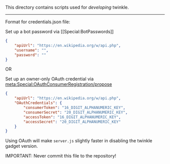 This directory contains scripts used for _developing_ twinkle.

---

Format for credentials.json file:

Set up a bot password via [[Special:BotPasswords]]

```json
{
	"apiUrl": "https://en.wikipedia.org/w/api.php",
	"username": "",
	"password": ""
}
```

OR

Set up an owner-only OAuth credential via [meta:Special:OAuthConsumerRegistration/propose](https://meta.wikimedia.org/wiki/Special:OAuthConsumerRegistration/propose)

```json
{
	"apiUrl": "https://en.wikipedia.org/w/api.php",
	"OAuthCredentials": {
		"consumerToken": "16_DIGIT_ALPHANUMERIC_KEY",
		"consumerSecret": "20_DIGIT_ALPHANUMERIC_KEY",
		"accessToken": "16_DIGIT_ALPHANUMERIC_KEY",
		"accessSecret": "20_DIGIT_ALPHANUMERIC_KEY"
	}
}
```

Using OAuth will make `server.js` slightly faster in disabling the twinkle gadget version.

IMPORTANT: Never commit this file to the repository!
